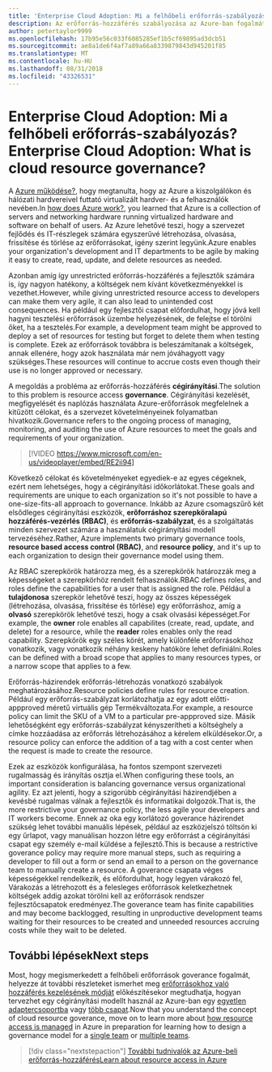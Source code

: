 ```yaml
---
title: 'Enterprise Cloud Adoption: Mi a felhőbeli erőforrás-szabályozás?'
description: Az erőforrás-hozzáférés szabályozása az Azure-ban fogalmát ismertetése
author: petertaylor9999
ms.openlocfilehash: 17b95e56c033f6085285ef1b5cf69895ad3dcb51
ms.sourcegitcommit: ae8a1de6f4af7a89a66a8339879843d945201f85
ms.translationtype: MT
ms.contentlocale: hu-HU
ms.lasthandoff: 08/31/2018
ms.locfileid: "43326531"
---
```

# <a name="enterprise-cloud-adoption-what-is-cloud-resource-governance"></a><span data-ttu-id="14761-103">Enterprise Cloud Adoption: Mi a felhőbeli erőforrás-szabályozás?</span><span class="sxs-lookup"><span data-stu-id="14761-103">Enterprise Cloud Adoption: What is cloud resource governance?</span></span>

<span data-ttu-id="14761-104">A [Azure működése?](what-is-azure.md), hogy megtanulta, hogy az Azure a kiszolgálókon és hálózati hardvereivel futtató virtualizált hardver- és a felhasználók nevében.</span><span class="sxs-lookup"><span data-stu-id="14761-104">In [how does Azure work?](what-is-azure.md), you learned that Azure is a collection of servers and networking hardware running virtualized hardware and software on behalf of users.</span></span> <span data-ttu-id="14761-105">Az Azure lehetővé teszi, hogy a szervezet fejlődés és IT-részlegek számára egyszerűvé létrehozása, olvasása, frissítése és törlése az erőforrásokat, igény szerint legyünk.</span><span class="sxs-lookup"><span data-stu-id="14761-105">Azure enables your organization's development and IT departments to be agile by making it easy to create, read, update, and delete resources as needed.</span></span>

<span data-ttu-id="14761-106">Azonban amíg így unrestricted erőforrás-hozzáférés a fejlesztők számára is, így nagyon hatékony, a költségek nem kívánt következményekkel is vezethet.</span><span class="sxs-lookup"><span data-stu-id="14761-106">However, while giving unrestricted resource access to developers can make them very agile, it can also lead to unintended cost consequences.</span></span> <span data-ttu-id="14761-107">Ha például egy fejlesztői csapat előfordulhat, hogy jóvá kell hagyni tesztelési erőforrások üzembe helyezésének, de felejtse el törölni őket, ha a tesztelés.</span><span class="sxs-lookup"><span data-stu-id="14761-107">For example, a development team might be approved to deploy a set of resources for testing but forget to delete them when testing is complete.</span></span> <span data-ttu-id="14761-108">Ezek az erőforrások továbbra is beleszámítanak a költségek, annak ellenére, hogy azok használata már nem jóváhagyott vagy szükséges.</span><span class="sxs-lookup"><span data-stu-id="14761-108">These resources will continue to accrue costs even though their use is no longer approved or necessary.</span></span> 

<span data-ttu-id="14761-109">A megoldás a probléma az erőforrás-hozzáférés **cégirányítási**.</span><span class="sxs-lookup"><span data-stu-id="14761-109">The solution to this problem is resource access **governance**.</span></span> <span data-ttu-id="14761-110">Cégirányítási kezelését, megfigyelését és naplózás használata Azure-erőforrások megfelelnek a kitűzött célokat, és a szervezet követelményeinek folyamatban hivatkozik.</span><span class="sxs-lookup"><span data-stu-id="14761-110">Governance refers to the ongoing process of managing, monitoring, and auditing the use of Azure resources to meet the goals and requirements of your organization.</span></span> 

> [!VIDEO https://www.microsoft.com/en-us/videoplayer/embed/RE2ii94] 

<span data-ttu-id="14761-111">Következő célokat és követelményeket egyediek-e az egyes cégeknek, ezért nem lehetséges, hogy a cégirányítási időkorlátokat.</span><span class="sxs-lookup"><span data-stu-id="14761-111">These goals and requirements are unique to each organization so it's not possible to have a one-size-fits-all approach to governance.</span></span> <span data-ttu-id="14761-112">Inkább az Azure csomagszűrő két elsődleges cégirányítási eszközök, **erőforráshoz szerepköralapú hozzáférés-vezérlés (RBAC)**, és **erőforrás-szabályzat**, és a szolgáltatás minden szervezet számára a használatuk cégirányítási modell tervezéséhez.</span><span class="sxs-lookup"><span data-stu-id="14761-112">Rather, Azure implements two primary governance tools, **resource based access control (RBAC)**, and **resource policy**, and it's up to each organization to design their governance model using them.</span></span>

<span data-ttu-id="14761-113">Az RBAC szerepkörök határozza meg, és a szerepkörök határozzák meg a képességeket a szerepkörhöz rendelt felhasználók.</span><span class="sxs-lookup"><span data-stu-id="14761-113">RBAC defines roles, and roles define the capabilities for a user that is assigned the role.</span></span> <span data-ttu-id="14761-114">Például a **tulajdonosa** szerepkör lehetővé teszi, hogy az összes képességek (létrehozása, olvasása, frissítése és törlése) egy erőforráshoz, amíg a **olvasó** szerepkörök lehetővé teszi, hogy a csak olvasási képességet.</span><span class="sxs-lookup"><span data-stu-id="14761-114">For example, the **owner** role enables all capabilites (create, read, update, and delete) for a resource, while the  **reader** roles enables only the read capability.</span></span> <span data-ttu-id="14761-115">Szerepkörök egy széles körét, amely különféle erőforrásokhoz vonatkozik, vagy vonatkozik néhány keskeny hatóköre lehet definiálni.</span><span class="sxs-lookup"><span data-stu-id="14761-115">Roles can be defined with a broad scope that applies to many resources types, or a narrow scope that applies to a few.</span></span> 

<span data-ttu-id="14761-116">Erőforrás-házirendek erőforrás-létrehozás vonatkozó szabályok meghatározásához.</span><span class="sxs-lookup"><span data-stu-id="14761-116">Resource policies define rules for resource creation.</span></span> <span data-ttu-id="14761-117">Például egy erőforrás-szabályzat korlátozhatja az egy adott előtti-appproved méretű virtuális gép Termékváltozata.</span><span class="sxs-lookup"><span data-stu-id="14761-117">For example, a resource policy can limit the SKU of a VM to a particular pre-appproved size.</span></span> <span data-ttu-id="14761-118">Másik lehetőségként egy erőforrás-szabályzat kényszerítheti a költséghely a címke hozzáadása az erőforrás létrehozásához a kérelem elküldésekor.</span><span class="sxs-lookup"><span data-stu-id="14761-118">Or, a resource policy can enforce the addition of a tag with a cost center when the request is made to create the resource.</span></span> 

<span data-ttu-id="14761-119">Ezek az eszközök konfigurálása, ha fontos szempont szervezeti rugalmasság és irányítás osztja el.</span><span class="sxs-lookup"><span data-stu-id="14761-119">When configuring these tools, an important consideration is balancing governance versus organizational agility.</span></span> <span data-ttu-id="14761-120">Ez azt jelenti, hogy a szigorúbb cégirányítási házirendjében a kevésbé rugalmas válnak a fejlesztők és informatikai dolgozók.</span><span class="sxs-lookup"><span data-stu-id="14761-120">That is, the more restrictive your governance policy, the less agile your developers and IT workers become.</span></span> <span data-ttu-id="14761-121">Ennek az oka egy korlátozó goverance házirendet szükség lehet további manuális lépések, például az eszközjelszó töltsön ki egy űrlapot, vagy manuálisan hozzon létre egy erőforrást a cégirányítási csapat egy személy e-mail küldése a fejlesztő.</span><span class="sxs-lookup"><span data-stu-id="14761-121">This is because a restrictive goverance policy may require more manual steps, such as requiring a developer to fill out a form or send an email to a person on the governance team to manually create a resource.</span></span> <span data-ttu-id="14761-122">A goverance csapata véges képességekkel rendelkezik, és előfordulhat, hogy legyen várakozó fel, Várakozás a létrehozott és a felesleges erőforrások keletkezhetnek költségek addig azokat törölni kell az erőforrások rendszer fejlesztőcsapatok eredményez.</span><span class="sxs-lookup"><span data-stu-id="14761-122">The goverance team has finite capabilities and may become backlogged, resulting in unproductive development teams waiting for their resources to be created and unneeded resources accruing costs while they wait to be deleted.</span></span>

## <a name="next-steps"></a><span data-ttu-id="14761-123">További lépések</span><span class="sxs-lookup"><span data-stu-id="14761-123">Next steps</span></span>

<span data-ttu-id="14761-124">Most, hogy megismerkedett a felhőbeli erőforrások goverance fogalmát, helyezze át további részleteket ismerhet meg [erőforrásokhoz való hozzáférés kezelésének módját](azure-resource-access.md) előkészítésekor megtudhatja, hogyan tervezhet egy cégirányítási modellt használ az Azure-ban egy [egyetlen adaptercsoportba](../governance/governance-single-team.md) vagy [több csapat](../governance/governance-multiple-teams.md).</span><span class="sxs-lookup"><span data-stu-id="14761-124">Now that you understand the concept of cloud resource goverance, move on to learn more about [how resource access is managed](azure-resource-access.md) in Azure in preparation for learning how to design a governance model for a [single team](../governance/governance-single-team.md) or [multiple teams](../governance/governance-multiple-teams.md).</span></span>

> [!div class="nextstepaction"]
> [<span data-ttu-id="14761-125">További tudnivalók az Azure-beli erőforrás-hozzáférés</span><span class="sxs-lookup"><span data-stu-id="14761-125">Learn about resource access in Azure</span></span>](azure-resource-access.md)